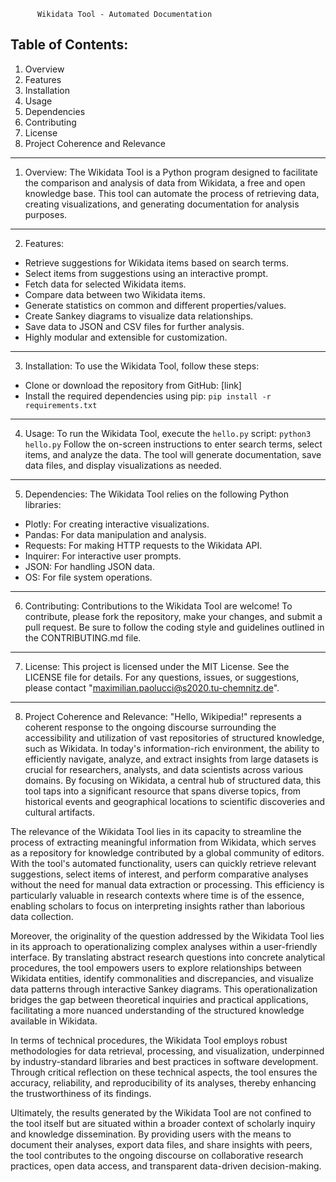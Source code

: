           Wikidata Tool - Automated Documentation


Table of Contents:
------------------
1. Overview
2. Features
3. Installation
4. Usage
5. Dependencies
6. Contributing
7. License
8. Project Coherence and Relevance


------------
1. Overview:
The Wikidata Tool is a Python program designed to facilitate the comparison and analysis of data from Wikidata, a free and open knowledge base.
This tool can automate the process of retrieving data, creating visualizations, and generating documentation for analysis purposes.


------------
2. Features:
- Retrieve suggestions for Wikidata items based on search terms.
- Select items from suggestions using an interactive prompt.
- Fetch data for selected Wikidata items.
- Compare data between two Wikidata items.
- Generate statistics on common and different properties/values.
- Create Sankey diagrams to visualize data relationships.
- Save data to JSON and CSV files for further analysis.
- Highly modular and extensible for customization.


----------------
3. Installation:
To use the Wikidata Tool, follow these steps:
- Clone or download the repository from GitHub: [link]
- Install the required dependencies using pip: `pip install -r requirements.txt`


---------
4. Usage:
To run the Wikidata Tool, execute the `hello.py` script: `python3 hello.py`
Follow the on-screen instructions to enter search terms, select items, and analyze the data.
The tool will generate documentation, save data files, and display visualizations as needed.


----------------
5. Dependencies:
The Wikidata Tool relies on the following Python libraries:
- Plotly: For creating interactive visualizations.
- Pandas: For data manipulation and analysis.
- Requests: For making HTTP requests to the Wikidata API.
- Inquirer: For interactive user prompts.
- JSON: For handling JSON data.
- OS: For file system operations.


----------------
6. Contributing:
Contributions to the Wikidata Tool are welcome! To contribute, please fork the repository, make your changes,
and submit a pull request. Be sure to follow the coding style and guidelines outlined in the CONTRIBUTING.md file.


-----------
7. License:
This project is licensed under the MIT License. See the LICENSE file for details.
For any questions, issues, or suggestions, please contact "maximilian.paolucci@s2020.tu-chemnitz.de".

-------------------------------------
8. Project Coherence and Relevance:
"Hello, Wikipedia!" represents a coherent response to the ongoing discourse surrounding the accessibility and utilization of vast repositories of structured knowledge,
such as Wikidata. In today's information-rich environment, the ability to efficiently navigate, analyze,
and extract insights from large datasets is crucial for researchers, analysts, and data scientists across various domains.
By focusing on Wikidata, a central hub of structured data, this tool taps into a significant resource that spans diverse topics,
from historical events and geographical locations to scientific discoveries and cultural artifacts.

The relevance of the Wikidata Tool lies in its capacity to streamline the process of extracting meaningful information from Wikidata,
which serves as a repository for knowledge contributed by a global community of editors. With the tool's automated functionality,
users can quickly retrieve relevant suggestions, select items of interest, and perform comparative analyses without the need for manual data extraction or processing.
This efficiency is particularly valuable in research contexts where time is of the essence,
enabling scholars to focus on interpreting insights rather than laborious data collection.

Moreover, the originality of the question addressed by the Wikidata Tool lies in its approach to operationalizing complex analyses within a user-friendly interface.
By translating abstract research questions into concrete analytical procedures, the tool empowers users to explore relationships between Wikidata entities,
identify commonalities and discrepancies, and visualize data patterns through interactive Sankey diagrams.
This operationalization bridges the gap between theoretical inquiries and practical applications,
facilitating a more nuanced understanding of the structured knowledge available in Wikidata.

In terms of technical procedures, the Wikidata Tool employs robust methodologies for data retrieval,
processing, and visualization, underpinned by industry-standard libraries and best practices in software development.
Through critical reflection on these technical aspects, the tool ensures the accuracy, reliability,
and reproducibility of its analyses, thereby enhancing the trustworthiness of its findings.

Ultimately, the results generated by the Wikidata Tool are not confined to the tool itself but are situated within a broader context of scholarly inquiry and knowledge dissemination.
By providing users with the means to document their analyses, export data files, and share insights with peers,
the tool contributes to the ongoing discourse on collaborative research practices, open data access, and transparent data-driven decision-making.
